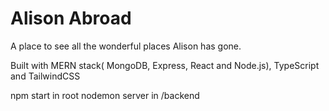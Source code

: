 # Alison Abroad
A place to see all the wonderful places Alison has gone.

Built with MERN stack( MongoDB, Express, React and Node.js), TypeScript and TailwindCSS 

npm start in root
nodemon server in /backend
